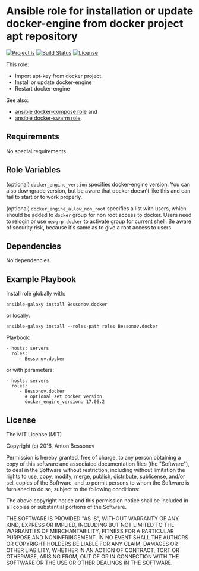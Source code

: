 Ansible role for installation or update docker-engine from docker project apt repository
========================================================================================

[![Project is](https://img.shields.io/badge/Project%20is-fantastic-ff69b4.svg)](https://github.com/Bessonov/ansible-role-docker)
[![Build Status](https://travis-ci.org/Bessonov/ansible-role-docker.svg?branch=master)](https://travis-ci.org/Bessonov/ansible-role-docker)
[![License](http://img.shields.io/:license-MIT-blue.svg)](https://raw.githubusercontent.com/Bessonov/ansible-role-docker/master/LICENSE.txt)


This role:
- Import apt-key from docker project
- Install or update docker-engine
- Restart docker-engine

See also:
- [ansible docker-compose role](https://galaxy.ansible.com/Bessonov/docker-compose/) and
- [ansible docker-swarm role](https://galaxy.ansible.com/Bessonov/docker-swarm/).

Requirements
------------

No special requirements.

Role Variables
--------------

(optional) `docker_engine_version` specifies docker-engine version. You can also downgrade version, but be aware that docker doesn't like this and can fail to start or to work properly.

(optional) `docker_engine_allow_non_root` specifies a list with users, which should be added to `docker` group for non root access to docker. Users need to relogin or use `newgrp docker` to activate group for current shell. Be aware of security risk, because it's same as to give a root access to users.

Dependencies
------------

No dependencies.

Example Playbook
----------------

Install role globally with:

    ansible-galaxy install Bessonov.docker

or locally:

    ansible-galaxy install --roles-path roles Bessonov.docker

Playbook:

    - hosts: servers
      roles:
         - Bessonov.docker

or with parameters:

    - hosts: servers
      roles:
         - Bessonov.docker
           # optional set docker version
           docker_engine_version: 17.06.2

License
-------

The MIT License (MIT)

Copyright (c) 2016, Anton Bessonov

Permission is hereby granted, free of charge, to any person obtaining a copy
of this software and associated documentation files (the "Software"), to deal
in the Software without restriction, including without limitation the rights
to use, copy, modify, merge, publish, distribute, sublicense, and/or sell
copies of the Software, and to permit persons to whom the Software is
furnished to do so, subject to the following conditions:

The above copyright notice and this permission notice shall be included in
all copies or substantial portions of the Software.

THE SOFTWARE IS PROVIDED "AS IS", WITHOUT WARRANTY OF ANY KIND, EXPRESS OR
IMPLIED, INCLUDING BUT NOT LIMITED TO THE WARRANTIES OF MERCHANTABILITY,
FITNESS FOR A PARTICULAR PURPOSE AND NONINFRINGEMENT. IN NO EVENT SHALL THE
AUTHORS OR COPYRIGHT HOLDERS BE LIABLE FOR ANY CLAIM, DAMAGES OR OTHER
LIABILITY, WHETHER IN AN ACTION OF CONTRACT, TORT OR OTHERWISE, ARISING FROM,
OUT OF OR IN CONNECTION WITH THE SOFTWARE OR THE USE OR OTHER DEALINGS IN
THE SOFTWARE.

